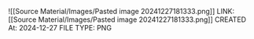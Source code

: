 ![[Source Material/Images/Pasted image 20241227181333.png]]
LINK: [[Source Material/Images/Pasted image 20241227181333.png]]
CREATED At: 2024-12-27
FILE TYPE: PNG
